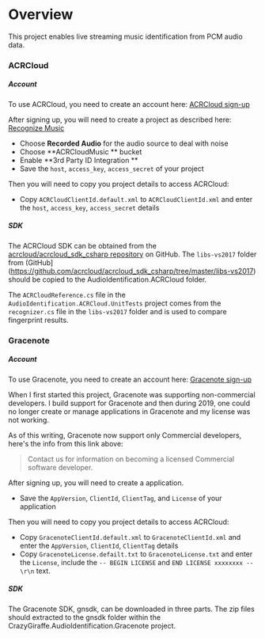 # Overview
This project enables live streaming music identification from PCM audio data.

### ACRCloud
##### Account
To use ACRCloud, you need to create an account here: [ACRCloud sign-up](https://console.acrcloud.com/signup)

After signing up, you will need to create a project as described here: [Recognize Music](https://docs.acrcloud.com/docs/acrcloud/tutorials/identify-music-by-sound/)
- Choose **Recorded Audio** for the audio source to deal with noise
- Choose **ACRCloudMusic ** bucket
- Enable **3rd Party ID Integration **
- Save the `host`, `access_key`, `access_secret` of your project

Then you will need to copy you project details to access ACRCloud:
- Copy `ACRCloudClientId.default.xml` to `ACRCloudClientId.xml` and enter the `host`, `access_key`, `access_secret` details

##### SDK
The ACRCloud SDK can be obtained from the [acrcloud/acrcloud_sdk_csharp repository](https://github.com/acrcloud/acrcloud_sdk_csharp#functions) on GitHub.
The `libs-vs2017` folder from (GitHub](https://github.com/acrcloud/acrcloud_sdk_csharp/tree/master/libs-vs2017) should be copied to the
AudioIdentification.ACRCloud folder. 

The `ACRCloudReference.cs` file in the `AudioIdentification.ACRCloud.UnitTests` project comes
from the `recognizer.cs` file in the `libs-vs2017` folder and is used to compare fingerprint results.

### Gracenote
##### Account
To use Gracenote, you need to create an account here: [Gracenote sign-up](https://www.gracenote.com/dev-zone/)

When I first started this project, Gracenote was supporting non-commercial developers. I build support for Gracenote
and then during 2019, one could no longer create or manage applications in Gracenote and my license was not working.

As of this writing, Gracenote now support only Commercial developers, here's the info from this link above:
> Contact us for information on becoming a licensed Commercial software developer.

After signing up, you will need to create a application.
- Save the `AppVersion`, `ClientId`, `ClientTag`, and `License` of your application

Then you will need to copy you project details to access ACRCloud:
- Copy `GracenoteClientId.default.xml` to `GracenoteClientId.xml` and enter the `AppVersion`, `ClientId`, `ClientTag` details
- Copy `GracenoteLicense.defailt.txt` to `GracenoteLicense.txt` and enter the `License`, include the `-- BEGIN LICENSE` and `END LICENSE xxxxxxxx --\r\n` text.

##### SDK
The Gracenote SDK, gnsdk, can be downloaded in three parts. The zip files should extracted to the gnsdk
folder within the CrazyGiraffe.AudioIdentification.Gracenote project.
